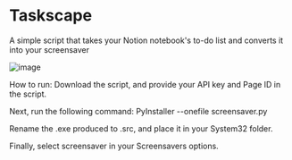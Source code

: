 # Taskscape
A simple script that takes your Notion notebook's to-do list and converts it into your screensaver

![image](https://github.com/user-attachments/assets/c00d8a13-dd76-498d-a8c9-f44bb7a18e0d)

How to run: 
Download the script, and provide your API key and Page ID in the script. 

Next, run the following command: PyInstaller --onefile screensaver.py

Rename the .exe produced to .src, and place it in your System32 folder. 

Finally, select screensaver in your Screensavers options. 
